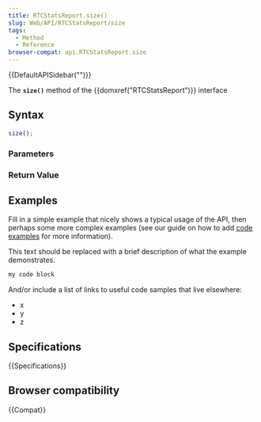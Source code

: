 ```yaml
---
title: RTCStatsReport.size()
slug: Web/API/RTCStatsReport/size
tags:
  - Method
  - Reference
browser-compat: api.RTCStatsReport.size
---
```

{{DefaultAPISidebar("")}}

The **`size()`** method of the {{domxref("RTCStatsReport")}} interface 

## Syntax

```js
size();
```

### Parameters



### Return Value



## Examples

Fill in a simple example that nicely shows a typical usage of the API, then perhaps some more complex examples (see our guide on how to add [code examples](/en-US/docs/MDN/Contribute/Structures/Code_examples) for more information).

This text should be replaced with a brief description of what the example demonstrates.

```js
my code block
```

And/or include a list of links to useful code samples that live elsewhere:

*   x
*   y
*   z

## Specifications

{{Specifications}}

## Browser compatibility

{{Compat}}

